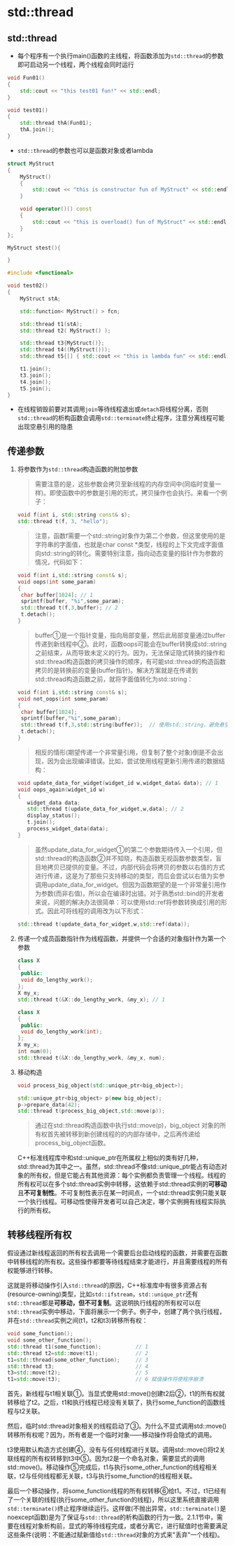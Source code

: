 # 

# std::thread

## std::thread

* 每个程序有一个执行main()函数的主线程，将函数添加为`std::thread`的参数即可启动另一个线程，两个线程会同时运行
```cpp
void Fun01()
{
    std::cout << "this test01 fun!" << std::endl;
}

void test01()
{
    std::thread thA(Fun01);
    thA.join();
}
```

* `std::thread`的参数也可以是函数对象或者lambda

```cpp
struct MyStruct
{
    MyStruct()
    {
        std::cout << "this is constructor fun of MyStruct" << std::endl;
    }

    void operator()() const 
    { 
        std::cout << "this is overload() fun of MyStruct" << std::endl; 
    }
};

MyStruct stest(){

}

#include <functional>

void test02()
{
    MyStruct stA;

    std::function< MyStruct() > fcn;

    std::thread t1(stA);
    std::thread t2( MyStruct() );

    std::thread t3{MyStruct()};
    std::thread t4((MyStruct()));
    std::thread t5{[] { std::cout << "this is lambda fun" << std::endl; }};

    t1.join();
    t3.join();
    t4.join();
    t5.join();
}
```

* 在线程销毁前要对其调用`join`等待线程退出或`detach`将线程分离，否则`std::thread`的析构函数会调用`std::terminate`终止程序，注意分离线程可能出现空悬引用的隐患

## 传递参数

1. 将参数作为`std::thread`构造函数的附加参数

   > 需要注意的是，这些参数会拷贝至新线程的内存空间中(同临时变量一样)。即使函数中的参数是引用的形式，拷贝操作也会执行。来看一个例子： 

   ```cpp
   void f(int i, std::string const& s);
   std::thread t(f, 3, "hello");
   ``` 
   
   > 注意，函数f需要一个std::string对象作为第二个参数，但这里使用的是字符串的字面值，也就是char const *类型，线程的上下文完成字面值向std::string的转化。需要特别注意，指向动态变量的指针作为参数的情况，代码如下：

   ```c++
   void f(int i,std::string const& s);
   void oops(int some_param)
   {
    char buffer[1024]; // 1
    sprintf(buffer, "%i",some_param);
    std::thread t(f,3,buffer); // 2
    t.detach();
   }
   ```

   > buffer①是一个指针变量，指向局部变量，然后此局部变量通过buffer传递到新线程中②。此时，函数oops可能会在buffer转换成std::string之前结束，从而导致未定义的行为。因为，无法保证隐式转换的操作和std::thread构造函数的拷贝操作的顺序，有可能std::thread的构造函数拷贝的是转换前的变量(buffer指针)。解决方案就是在传递到std::thread构造函数之前，就将字面值转化为std::string：

   ```cpp
   void f(int i,std::string const& s);
   void not_oops(int some_param)
   {
    char buffer[1024];
    sprintf(buffer,"%i",some_param);
    std::thread t(f,3,std::string(buffer));  // 使用std::string，避免悬空指针
    t.detach();
   }
   ```

   > 相反的情形(期望传递一个非常量引用，但复制了整个对象)倒是不会出现，因为会出现编译错误。比如，尝试使用线程更新引用传递的数据结构：

   ```cpp
   void update_data_for_widget(widget_id w,widget_data& data); // 1
   void oops_again(widget_id w)
   {
      widget_data data;
      std::thread t(update_data_for_widget,w,data); // 2
      display_status();
      t.join();
      process_widget_data(data);
   }
   ```

   > 虽然update_data_for_widget①的第二个参数期待传入一个引用，但std::thread的构造函数②并不知晓，构造函数无视函数参数类型，盲目地拷贝已提供的变量。不过，内部代码会将拷贝的参数以右值的方式进行传递，这是为了那些只支持移动的类型，而后会尝试以右值为实参调用update_data_for_widget。但因为函数期望的是一个非常量引用作为参数(而非右值)，所以会在编译时出错。对于熟悉std::bind的开发者来说，问题的解决办法很简单：可以使用std::ref将参数转换成引用的形式。因此可将线程的调用改为以下形式：

   ```cpp 
   std::thread t(update_data_for_widget,w,std::ref(data));
   ```

2. 传递一个成员函数指针作为线程函数，并提供一个合适的对象指针作为第一个参数
   ```cpp
   class X
   {
    public:
    void do_lengthy_work();
   };
   X my_x;
   std::thread t(&X::do_lengthy_work, &my_x); // 1
   ```

   ```cpp
   class X
   {
    public:
    void do_lengthy_work(int);
   };
   X my_x;
   int num(0);
   std::thread t(&X::do_lengthy_work, &my_x, num);
   ```

3. 移动构造
   
   ```cpp
   void process_big_object(std::unique_ptr<big_object>);

   std::unique_ptr<big_object> p(new big_object);
   p->prepare_data(42);
   std::thread t(process_big_object,std::move(p));
   ```

   > 通过在std::thread构造函数中执行std::move(p)，big_object 对象的所有权首先被转移到新创建线程的的内部存储中，之后再传递给process_big_object函数。

   C++标准线程库中和std::unique_ptr在所属权上相似的类有好几种，std::thread为其中之一。虽然，std::thread不像std::unique_ptr能占有动态对象的所有权，但是它能占有其他资源：每个实例都负责管理一个线程。线程的所有权可以在多个std::thread实例中转移，这依赖于std::thread实例的**可移动**且**不可复制性**。不可复制性表示在某一时间点，一个std::thread实例只能关联一个执行线程。可移动性使得开发者可以自己决定，哪个实例拥有线程实际执行的所有权。

## 转移线程所有权

假设通过新线程返回的所有权去调用一个需要后台启动线程的函数，并需要在函数中转移线程的所有权。这些操作都要等待线程结束才能进行，并且需要线程的所有权能够进行转移。

这就是将移动操作引入`std::thread`的原因，C++标准库中有很多资源占有(resource-owning)类型，比如`std::ifstream`，`std::unique_ptr`还有`std::thread`都是**可移动，但不可复制**。这说明执行线程的所有权可以在`std::thread`实例中移动，下面将展示一个例子。例子中，创建了两个执行线程，并在`std::thread`实例之间(t1，t2和t3)转移所有权：   

```cpp
void some_function();
void some_other_function();
std::thread t1(some_function);           // 1
std::thread t2=std::move(t1);            // 2
t1=std::thread(some_other_function);     // 3
std::thread t3;                          // 4
t3=std::move(t2);                        // 5
t1=std::move(t3);                        // 6 赋值操作将使程序崩溃
```

首先，新线程与t1相关联①。当显式使用std::move()创建t2后②，t1的所有权就转移给了t2。之后，t1和执行线程已经没有关联了，执行some_function的函数线程与t2关联。

然后，临时std::thread对象相关的线程启动了③。为什么不显式调用std::move()转移所有权呢？因为，所有者是一个临时对象——移动操作将会隐式的调用。

t3使用默认构造方式创建④，没有与任何线程进行关联。调用std::move()将t2关联线程的所有权转移到t3中⑤。因为t2是一个命名对象，需要显式的调用std::move()。移动操作⑤完成后，t1与执行some_other_function的线程相关联，t2与任何线程都无关联，t3与执行some_function的线程相关联。

最后一个移动操作，将some_function线程的所有权转移⑥给t1。不过，t1已经有了一个关联的线程(执行some_other_function的线程)，所以这里系统直接调用`std::terminate()`终止程序继续运行。这样做(不抛出异常，`std::terminate()`是noexcept函数)是为了保证与`std::thread`的析构函数的行为一致。2.1.1节中，需要在线程对象析构前，显式的等待线程完成，或者分离它，进行赋值时也需要满足这些条件(说明：不能通过赋新值给`std::thread`对象的方式来"丢弃"一个线程)。
